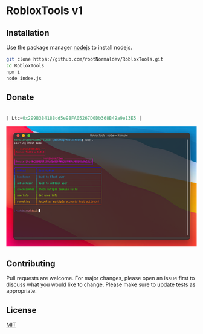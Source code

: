 # RobloxTools v1

## Installation

Use the package manager [nodejs](https://nodejs.org/en/) to install nodejs.

```bash
git clone https://github.com/rootNormaldev/RobloxTools.git
cd RobloxTools
npm i
node index.js
```
## Donate

```javascript

| Ltc=0x299B384188dd5e98FA05267D0Db368B49a9e13E5 │

```
![image description](https://github.com/rootNormaldev/RobloxTools/blob/main/Screenshot_20221019_230503.png?raw=true)
## Contributing
Pull requests are welcome. For major changes, please open an issue first to discuss what you would like to change.
Please make sure to update tests as appropriate.

## License
[MIT](https://choosealicense.com/licenses/mit/)
